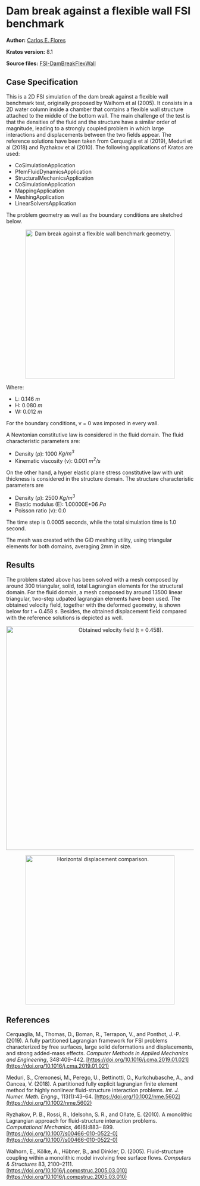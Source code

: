 # Dam break against a flexible wall FSI benchmark

**Author:** [Carlos E. Flores](https://github.com/ceulogiof)

**Kratos version:** 8.1

**Source files:** [FSI-DamBreakFlexWall](https://github.com/KratosMultiphysics/Examples/tree/master/co_simulation/validation/dam_break_flex_wall/source)

## Case Specification

This is a 2D FSI simulation of the dam break against a flexible wall benchmark test, originally proposed by Walhorn et al (2005). It consists in a 2D water column inside a chamber that contains a flexible wall structure attached to the middle of the bottom wall. The main challenge of the test is that the densities of the fluid and the structure have a similar order of magnitude, leading to a strongly coupled problem in which large interactions and displacements between the two fields appear. The reference solutions have been taken from  Cerquaglia et al (2019), Meduri et al (2018) and Ryzhakov et al (2010). The following applications of Kratos are used:
* CoSimulationApplication
* PfemFluidDynamicsApplication
* StructuralMechanicsApplication
* CoSimulationApplication
* MappingApplication
* MeshingApplication
* LinearSolversApplication

The problem geometry as well as the boundary conditions are sketched below.
<p align="center">
  <img src="data/dam_break_flex_wall_geometry.png" alt="Dam break against a flexible wall benchmark geometry." style="width: 400px;"/>
</p>

Where:
* L: 0.146 _m_
* H: 0.080 _m_
* W: 0.012 _m_

For the boundary conditions, v = 0 was imposed in every wall.

A Newtonian constitutive law is considered in the fluid domain. The fluid characteristic parameters are:
* Density (&rho;): 1000 _Kg/m<sup>3</sup>_
* Kinematic viscosity (&nu;): 0.001 _m<sup>2</sup>/s_

On the other hand, a hyper elastic plane stress constitutive law with unit thickness is considered in the structure domain. The structure characteristic parameters are
* Density (&rho;): 2500 _Kg/m<sup>3</sup>_
* Elastic modulus (E):  1.00000E+06 _Pa_
* Poisson ratio (&nu;): 0.0

The time step is 0.0005 seconds, while the total simulation time is 1.0 second.

The mesh was created with the GiD meshing utility, using triangular elements for both domains, averaging 2mm in size.

## Results
The problem stated above has been solved with a mesh composed by around 300 triangular, solid, total Lagrangian elements for the structural domain. For the fluid domain, a mesh composed by around 13500 linear triangular, two-step udpated lagrangian elements have been used. The obtained velocity field, together with the deformed geometry, is shown below for t = 0.458 _s_. Besides, the obtained displacement field compared with the reference solutions is depicted as well.

<p align="center">
  <img src="data/flow_field_vel_t0.458.png" alt="Obtained velocity field (t = 0.458)." style="width: 600px;"/>
</p>

<p align="center">
  <img src="data/dam_break_flex_wall_ux.png" alt="Horizontal displacement comparison." style="width: 400px;"/>
</p>

## References
Cerquaglia, M., Thomas, D., Boman, R., Terrapon, V., and Ponthot, J.-P. (2019). A fully partitioned Lagrangian framework for FSI problems characterized by free surfaces, large solid deformations and displacements, and strong added-mass effects. _Computer Methods in Applied Mechanics and Engineering_, 348:409–442. [https://doi.org/10.1016/j.cma.2019.01.021](https://doi.org/10.1016/j.cma.2019.01.021)

Meduri, S., Cremonesi, M., Perego, U., Bettinotti, O., Kurkchubasche, A., and Oancea, V. (2018). A partitioned fully explicit lagrangian finite element method for highly nonlinear fluid-structure interaction problems. _Int. J. Numer. Meth. Engng._, 113(1):43–64. [https://doi.org/10.1002/nme.5602](https://doi.org/10.1002/nme.5602)

Ryzhakov, P. B., Rossi, R., Idelsohn, S. R., and Oñate, E. (2010). A monolithic Lagrangian approach for fluid-structure interaction problems. _Computational Mechanics_, 46(6):883–
899. [https://doi.org/10.1007/s00466-010-0522-0](https://doi.org/10.1007/s00466-010-0522-0)

Walhorn, E., Kölke, A., Hübner, B., and Dinkler, D. (2005). Fluid-structure coupling within a monolithic model involving free surface flows. _Computers & Structures_ 83, 2100–2111. [https://doi.org/10.1016/j.compstruc.2005.03.010](https://doi.org/10.1016/j.compstruc.2005.03.010)

